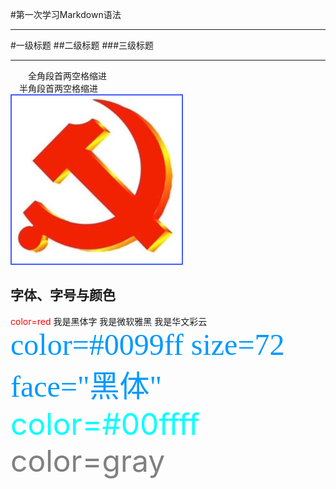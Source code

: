 #第一次学习Markdown语法
***
#一级标题
##二级标题
###三级标题

***
&emsp;&emsp;全角段首两空格缩进<br>
&ensp;&ensp;半角段首两空格缩进<br>
![imag](image/dang.png)

## 字体、字号与颜色
<font color=red>color=red</font>
<font face="黑体">我是黑体字</font>
<font face="微软雅黑">我是微软雅黑</font>
<font face="STCAIYUN">我是华文彩云</font>
<font color=#0099ff size=7 face="黑体">color=#0099ff size=72 face="黑体"</font>
<font color=#00ffff size=72>color=#00ffff</font>
<font color=gray size=72>color=gray</font>
